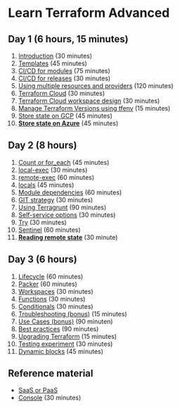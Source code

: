 # Learn Terraform Advanced

## Day 1 (6 hours, 15 minutes)

1. [Introduction](introduction) (30 minutes)
2. [Templates](templates) (45 minutes)
3. [CI/CD for modules](cicd-for-modules) (75 minutes)
4. [CI/CD for releases](cicd-for-releases) (30 minutes)
5. [Using multiple resources and providers](multiple-resources) (120 minutes)
6. [Terraform Cloud](terraform-cloud) (30 minutes)
7. [Terraform Cloud workspace design](terraform-cloud-workspace-design) (30 minutes)
8. [Manage Terraform Versions using tfenv](tfenv) (15 minutes)
9. [Store state on GCP](state-on-gcp) (45 minutes)
10. [**Store state on Azure**](state-on-azure) (45 minutes)

## Day 2 (8 hours)

1. [Count or for_each](count_or_for_each) (45 minutes)
2. [local-exec](local-exec) (30 minutes)
3. [remote-exec](remote-exec) (60 minutes)
4. [locals](local-values) (45 minutes)
5. [Module dependencies](create-module-dependencies) (60 minutes)
6. [GIT strategy](git-strategy) (30 minutes)
7. [Using Terragrunt](terragrunt) (90 minutes)
8. [Self-service options](self-service) (30 minutes)
9. [Try](try-something) (30 minutes)
10. [Sentinel](sentinel) (60 minutes)
11. [**Reading remote state**](reading-remote-state) (30 minute)

## Day 3 (6 hours)

1. [Lifecycle](lifecycle) (60 minutes)
2. [Packer](packer) (60 minutes)
3. [Workspaces](workspaces) (30 minutes)
4. [Functions](functions) (30 minutes)
5. [Conditionals](conditionals) (30 minutes)
6. [Troubleshooting (bonus)](troubleshooting) (15 minutes)
7. [Use Cases (bonus)](../BASIC/use-cases) (90 minuten)
8. [Best practices](best-practices) (90 minutes)
9. [Upgrading Terraform](upgrading-terraform) (15 minutes)
10. [Testing experiment](testing-experiment) (30 minutes)
11. [Dynamic blocks](dynamic-blocks) (45 minutes)

## Reference material

- [SaaS or PaaS](saas-or-paas)
- [Console](console) (30 minutes)
